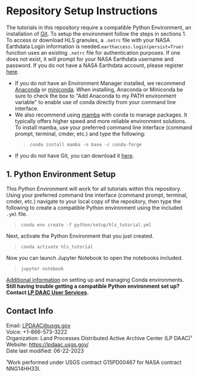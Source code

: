# Repository Setup Instructions

The tutorials in this repository require a compatible Python Environment, an installation of [Git](https://git-scm.com/downloads). To setup the environment follow the steps in sections 1. To access or download HLS granules, a `.netrc` file with your NASA Earthdata Login information is needed.`earthaccess.login(persist=True)` function uses an existing `.netrc` file for authentication purposes. If one does not exist, it will prompt for your NASA Earthdata username and password. If you do not have a NASA Earthdata account, please register [here](https://urs.earthdata.nasa.gov/users/new).

+ If you do not have an Environment Manager installed, we recommend  [Anaconda](https://www.anaconda.com/products/distribution) or [miniconda](https://docs.conda.io/en/latest/miniconda.html). When installing, Anaconda or Miniconda be sure to check the box to "Add Anaconda to my PATH environment variable" to enable use of conda directly from your command line interface.
+ We also recommend using [mamba](https://mamba.readthedocs.io/en/latest/) with conda to manage packages. It typically offers higher speed and more reliable environment solutions. To install mamba, use your preferred command line interface (command prompt, terminal, cmder, etc.) and type the following:
    > `conda install mamba -n base -c conda-forge`  
+ If you do not have Git, you can download it [here](https://git-scm.com/downloads).  

## 1. Python Environment Setup  

This Python Environment will work for all tutorials within this repository. Using your preferred command line interface (command prompt, terminal, cmder, etc.) navigate to your local copy of the repository, then type the following to create a compatible Python environment using the included `.yml` file.  

> `conda env create -f python/setup/hls_tutorial.yml`  

Next, activate the Python Environment that you just created.

> `conda activate hls_tutorial`  

Now you can launch Jupyter Notebook to open the notebooks included.

> `jupyter notebook`  

[Additional information](https://conda.io/docs/user-guide/tasks/manage-environments.html) on setting up and managing Conda environments.  
**Still having trouble getting a compatible Python environment set up? Contact [LP DAAC User Services](https://lpdaac.usgs.gov/lpdaac-contact-us/).**  

## Contact Info  

Email: <LPDAAC@usgs.gov>  
Voice: +1-866-573-3222  
Organization: Land Processes Distributed Active Archive Center (LP DAAC)¹  
Website: <https://lpdaac.usgs.gov/>  
Date last modified: 06-22-2023  

¹Work performed under USGS contract G15PD00467 for NASA contract NNG14HH33I.  
